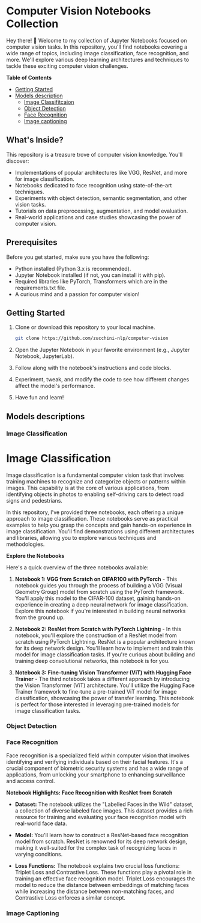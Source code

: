 # Computer Vision Notebooks Collection

Hey there! 👋 Welcome to my collection of Jupyter Notebooks focused on computer vision tasks. In this repository, you'll find notebooks covering a wide range of topics, including image classification, face recognition, and more. We'll explore various deep learning architectures and techniques to tackle these exciting computer vision challenges.

**Table of Contents**
- [Getting Started](#getting_started) 
- [Models description](#model_description)
    - [Image Classifitcaion](#classification)
    - [Object Detection](#detection)
    - [Face Recognition](#recognition)
    - [Image captioning](#captioning)

## What's Inside?

This repository is a treasure trove of computer vision knowledge. You'll discover:

- Implementations of popular architectures like VGG, ResNet, and more for image classification.
- Notebooks dedicated to face recognition using state-of-the-art techniques.
- Experiments with object detection, semantic segmentation, and other vision tasks.
- Tutorials on data preprocessing, augmentation, and model evaluation.
- Real-world applications and case studies showcasing the power of computer vision.

## Prerequisites

Before you get started, make sure you have the following:

- Python installed (Python 3.x is recommended).
- Jupyter Notebook installed (if not, you can install it with pip).
- Required libraries like PyTorch, Transformers which are in the requirements.txt file.
- A curious mind and a passion for computer vision!

## <a name="getting_started"> Getting Started</a>
1. Clone or download this repository to your local machine.

   ```bash
   git clone https://github.com/zucchini-nlp/computer-vision
    ```
2. Open the Jupyter Notebook in your favorite environment (e.g., Jupyter Notebook, JupyterLab).
3. Follow along with the notebook's instructions and code blocks.
4. Experiment, tweak, and modify the code to see how different changes affect the model's performance.
5. Have fun and learn!

## <a name="model_description">Models descriptions</a>


### <a name="classification">Image Classification</a>

# Image Classification

Image classification is a fundamental computer vision task that involves training machines to recognize and categorize objects or patterns within images. This capability is at the core of various applications, from identifying objects in photos to enabling self-driving cars to detect road signs and pedestrians.

In this repository, I've provided three notebooks, each offering a unique approach to image classification. These notebooks serve as practical examples to help you grasp the concepts and gain hands-on experience in image classification. You'll find demonstrations using different architectures and libraries, allowing you to explore various techniques and methodologies.

**Explore the Notebooks**

Here's a quick overview of the three notebooks available:

1. **Notebook 1: VGG from Scratch on CIFAR100 with PyTorch** - This notebook guides you through the process of building a VGG (Visual Geometry Group) model from scratch using the PyTorch framework. You'll apply this model to the CIFAR-100 dataset, gaining hands-on experience in creating a deep neural network for image classification. Explore this notebook if you're interested in building neural networks from the ground up.

2. **Notebook 2: ResNet from Scratch with PyTorch Lightning** - In this notebook, you'll explore the construction of a ResNet model from scratch using PyTorch Lightning. ResNet is a popular architecture known for its deep network design. You'll learn how to implement and train this model for image classification tasks. If you're curious about building and training deep convolutional networks, this notebook is for you.

3. **Notebook 3: Fine-tuning Vision Transformer (ViT) with Hugging Face Trainer** - The third notebook takes a different approach by introducing the Vision Transformer (ViT) architecture. You'll utilize the Hugging Face Trainer framework to fine-tune a pre-trained ViT model for image classification, showcasing the power of transfer learning. This notebook is perfect for those interested in leveraging pre-trained models for image classification tasks.


### <a name="detection">Object Detection</a>



### <a name="recognition">Face Recognition</a>

Face recognition is a specialized field within computer vision that involves identifying and verifying individuals based on their facial features. It's a crucial component of biometric security systems and has a wide range of applications, from unlocking your smartphone to enhancing surveillance and access control.

**Notebook Highlights: Face Recognition with ResNet from Scratch**

- **Dataset:** The notebook utilizes the "Labelled Faces in the Wild" dataset, a collection of diverse labeled face images. This dataset provides a rich resource for training and evaluating your face recognition model with real-world face data.

- **Model:** You'll learn how to construct a ResNet-based face recognition model from scratch. ResNet is renowned for its deep network design, making it well-suited for the complex task of recognizing faces in varying conditions.

- **Loss Functions:** The notebook explains two crucial loss functions: Triplet Loss and Contrastive Loss. These functions play a pivotal role in training an effective face recognition model. Triplet Loss encourages the model to reduce the distance between embeddings of matching faces while increasing the distance between non-matching faces, and Contrastive Loss enforces a similar concept.

### <a name="captioning">Image Captioning</a>




